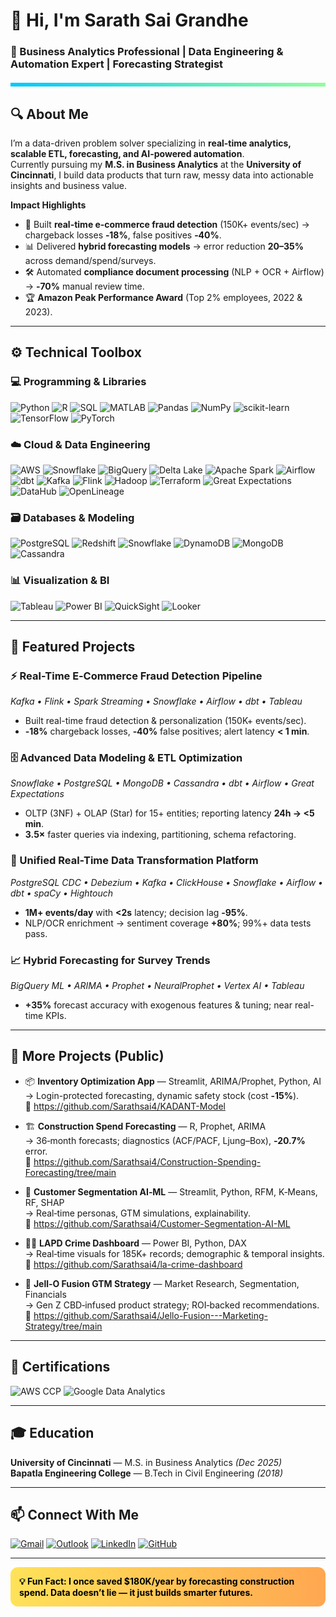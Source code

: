 # 👋 Hi, I'm **Sarath Sai Grandhe**
### 🎯 Business Analytics Professional | Data Engineering & Automation Expert | Forecasting Strategist  

<div style="height:6px;background:linear-gradient(to right,#00C9FF,#92FE9D);margin:20px 0;"></div>

## 🔍 About Me
I’m a data-driven problem solver specializing in **real-time analytics, scalable ETL, forecasting, and AI-powered automation**.  
Currently pursuing my **M.S. in Business Analytics** at the **University of Cincinnati**, I build data products that turn raw, messy data into actionable insights and business value.

**Impact Highlights**
- 🚀 Built **real-time e‑commerce fraud detection** (150K+ events/sec) → chargeback losses **‑18%**, false positives **‑40%**.
- 📊 Delivered **hybrid forecasting models** → error reduction **20–35%** across demand/spend/surveys.
- 🛠 Automated **compliance document processing** (NLP + OCR + Airflow) → **‑70%** manual review time.
- 🏆 **Amazon Peak Performance Award** (Top 2% employees, 2022 & 2023).

---

## ⚙️ Technical Toolbox

### 💻 Programming & Libraries  
![Python](https://img.shields.io/badge/-Python-3776AB?style=for-the-badge&logo=python&logoColor=white)
![R](https://img.shields.io/badge/-R-276DC3?style=for-the-badge&logo=r&logoColor=white)
![SQL](https://img.shields.io/badge/-SQL-4479A1?style=for-the-badge&logo=postgresql&logoColor=white)
![MATLAB](https://img.shields.io/badge/-MATLAB-0076A8?style=for-the-badge&logo=mathworks&logoColor=white)
![Pandas](https://img.shields.io/badge/-Pandas-150458?style=for-the-badge&logo=pandas)
![NumPy](https://img.shields.io/badge/-NumPy-013243?style=for-the-badge&logo=numpy)
![scikit-learn](https://img.shields.io/badge/-scikit--learn-F7931E?style=for-the-badge&logo=scikitlearn)
![TensorFlow](https://img.shields.io/badge/-TensorFlow-FF6F00?style=for-the-badge&logo=tensorflow)
![PyTorch](https://img.shields.io/badge/-PyTorch-EE4C2C?style=for-the-badge&logo=pytorch)

### ☁️ Cloud & Data Engineering  
![AWS](https://img.shields.io/badge/-AWS-FF9900?style=for-the-badge&logo=amazonaws&logoColor=white)
![Snowflake](https://img.shields.io/badge/-Snowflake-29B5E8?style=for-the-badge&logo=snowflake)
![BigQuery](https://img.shields.io/badge/-BigQuery-4285F4?style=for-the-badge&logo=googlecloud)
![Delta Lake](https://img.shields.io/badge/-Delta%20Lake-0A9EDC?style=for-the-badge&logo=databricks)
![Apache Spark](https://img.shields.io/badge/-Apache%20Spark-E25A1C?style=for-the-badge&logo=apachespark)
![Airflow](https://img.shields.io/badge/-Airflow-017CEE?style=for-the-badge&logo=apacheairflow)
![dbt](https://img.shields.io/badge/-dbt-FF694B?style=for-the-badge&logo=dbt)
![Kafka](https://img.shields.io/badge/-Apache%20Kafka-231F20?style=for-the-badge&logo=apachekafka)
![Flink](https://img.shields.io/badge/-Apache%20Flink-E6526F?style=for-the-badge&logo=apacheflink)
![Hadoop](https://img.shields.io/badge/-Hadoop-66CCFF?style=for-the-badge&logo=apachehadoop&logoColor=black)
![Terraform](https://img.shields.io/badge/-Terraform-623CE4?style=for-the-badge&logo=terraform)
![Great Expectations](https://img.shields.io/badge/-Great%20Expectations-0B1336?style=for-the-badge)
![DataHub](https://img.shields.io/badge/-DataHub-5B6CFF?style=for-the-badge)
![OpenLineage](https://img.shields.io/badge/-OpenLineage-0B5FFF?style=for-the-badge)

### 🗃 Databases & Modeling  
![PostgreSQL](https://img.shields.io/badge/-PostgreSQL-4169E1?style=for-the-badge&logo=postgresql&logoColor=white)
![Redshift](https://img.shields.io/badge/-Amazon%20Redshift-8C4FFF?style=for-the-badge&logo=amazonredshift&logoColor=white)
![Snowflake](https://img.shields.io/badge/-Snowflake-29B5E8?style=for-the-badge&logo=snowflake)
![DynamoDB](https://img.shields.io/badge/-DynamoDB-4053D6?style=for-the-badge&logo=amazondynamodb&logoColor=white)
![MongoDB](https://img.shields.io/badge/-MongoDB-47A248?style=for-the-badge&logo=mongodb&logoColor=white)
![Cassandra](https://img.shields.io/badge/-Cassandra-1287B1?style=for-the-badge&logo=apachecassandra&logoColor=white)

### 📊 Visualization & BI  
![Tableau](https://img.shields.io/badge/-Tableau-E97627?style=for-the-badge&logo=tableau&logoColor=white)
![Power BI](https://img.shields.io/badge/-Power%20BI-F2C811?style=for-the-badge&logo=powerbi&logoColor=black)
![QuickSight](https://img.shields.io/badge/-Amazon%20QuickSight-232F3E?style=for-the-badge&logo=amazonaws)
![Looker](https://img.shields.io/badge/-Looker-4285F4?style=for-the-badge&logo=looker)

---

## 📂 Featured Projects

### ⚡ Real-Time E‑Commerce Fraud Detection Pipeline
*Kafka • Flink • Spark Streaming • Snowflake • Airflow • dbt • Tableau*  
- Built real-time fraud detection & personalization (150K+ events/sec).  
- **‑18%** chargeback losses, **‑40%** false positives; alert latency **< 1 min**.  


### 🗄 Advanced Data Modeling & ETL Optimization
*Snowflake • PostgreSQL • MongoDB • Cassandra • dbt • Airflow • Great Expectations*  
- OLTP (3NF) + OLAP (Star) for 15+ entities; reporting latency **24h → <5 min**.  
- **3.5×** faster queries via indexing, partitioning, schema refactoring.  


### 🔄 Unified Real-Time Data Transformation Platform
*PostgreSQL CDC • Debezium • Kafka • ClickHouse • Snowflake • Airflow • dbt • spaCy • Hightouch*  
- **1M+ events/day** with **<2s** latency; decision lag **‑95%**.  
- NLP/OCR enrichment → sentiment coverage **+80%**; 99%+ data tests pass.  


### 📈 Hybrid Forecasting for Survey Trends
*BigQuery ML • ARIMA • Prophet • NeuralProphet • Vertex AI • Tableau*  
- **+35%** forecast accuracy with exogenous features & tuning; near real-time KPIs.  


---

## 🔎 More Projects (Public)
- 📦 **Inventory Optimization App** — Streamlit, ARIMA/Prophet, Python, AI  
  → Login-protected forecasting, dynamic safety stock (cost **‑15%**).  
  🔗 https://github.com/Sarathsai4/KADANT-Model

- 🏗 **Construction Spend Forecasting** — R, Prophet, ARIMA  
  → 36‑month forecasts; diagnostics (ACF/PACF, Ljung–Box), **‑20.7%** error.  
  🔗 https://github.com/Sarathsai4/Construction-Spending-Forecasting/tree/main

- 🤖 **Customer Segmentation AI‑ML** — Streamlit, Python, RFM, K‑Means, RF, SHAP  
  → Real‑time personas, GTM simulations, explainability.  
  🔗 https://github.com/Sarathsai4/Customer-Segmentation-AI-ML

- 🕵️‍♂️ **LAPD Crime Dashboard** — Power BI, Python, DAX  
  → Real‑time visuals for 185K+ records; demographic & temporal insights.  
  🔗 https://github.com/Sarathsai4/la-crime-dashboard

- 🍮 **Jell‑O Fusion GTM Strategy** — Market Research, Segmentation, Financials  
  → Gen Z CBD‑infused product strategy; ROI‑backed recommendations.  
  🔗 https://github.com/Sarathsai4/Jello-Fusion---Marketing-Strategy/tree/main

---

## 🏅 Certifications
![AWS CCP](https://img.shields.io/badge/AWS%20Cloud%20Practitioner-FF9900?style=for-the-badge&logo=amazonaws&logoColor=white)
![Google Data Analytics](https://img.shields.io/badge/Google%20Professional%20Data%20Analytics-4285F4?style=for-the-badge&logo=googlecloud&logoColor=white)

---

## 🎓 Education
**University of Cincinnati** — M.S. in Business Analytics *(Dec 2025)*  
**Bapatla Engineering College** — B.Tech in Civil Engineering *(2018)*

---

## 📫 Connect With Me
[![Gmail](https://img.shields.io/badge/-Personal%20Email-D14836?style=flat-square&logo=gmail&logoColor=white)](mailto:sarathsai41195@gmail.com)
[![Outlook](https://img.shields.io/badge/-UC%20Email-0078D4?style=flat-square&logo=microsoftoutlook&logoColor=white)](mailto:grandhss@mail.uc.edu)
[![LinkedIn](https://img.shields.io/badge/-LinkedIn-0077B5?style=flat-square&logo=linkedin&logoColor=white)](https://linkedin.com/in/sujithgrandhe)
[![GitHub](https://img.shields.io/badge/-GitHub-121011?style=flat-square&logo=github&logoColor=white)](https://github.com/Sarathsai4)

---

<div style="padding:14px;border-radius:12px;background:linear-gradient(to right,#ffe259,#ffa751);color:black;font-weight:bold;">
💡 Fun Fact: I once saved $180K/year by forecasting construction spend. Data doesn’t lie — it just builds smarter futures.
</div>
